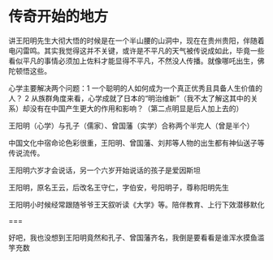 # 传奇开始的地方

讲王阳明先生大彻大悟的时候是在一个半山腰的山洞中，现在在贵州贵阳，伴随着电闪雷鸣。其实我觉得这并不关键，或许是不平凡的天气被传说成如此，毕竟一些看似平凡的事情必须加上佐料才能显得不平凡，不然没人传播。就像哪吒出生，佛陀顿悟这些。

心学主要解决两个问题：1 一个聪明的人如何成为一个真正优秀且具备人生价值的人？ 2 从族群角度来看，心学成就了日本的“明治维新”（我不太了解这其中的关系）却没有在中国产生更大的作用和影响？（第二点明显是后人加上去的）

王阳明（心学）与孔子（儒家）、曾国藩（实学）合称两个半完人（曾是半个）

中国文化中宿命论色彩很重，王阳明、曾国藩、刘邦等人物的出生都有神仙送子等传说流传。

王阳明六岁才会说话，另一个六岁开始说话的孩子是爱因斯坦

王阳明，原名王云，后改名王守仁，字伯安，号阳明子，尊称阳明先生

王阳明小时候经常跟随爷爷王天叙听读《大学》等。陪伴教育、上行下效潜移默化  

===

好吧，我也没想到王阳明竟然和孔子、曾国藩齐名，我倒是要看看是谁浑水摸鱼滥竽充数

